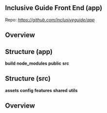 ## Inclusive Guide Front End (app)
Repo: *https://github.com/inclusiveguide/app*

## Overview

## Structure (app)
**build**
**node_modules**
**public**
**src**

## Structure (src)
**assets**
**config**
**features**
**shared**
**utils**

## Overview
